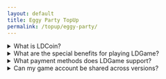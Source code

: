 ```yaml
---
layout: default
title: Eggy Party TopUp
permalink: /topup/eggy-party/
---
```

<section class="section topup">
<div class="topup-game"></div>
<div class="topup-shop"></div>
</section>
<section class="faq" itemscope itemtype="https://schema.org/FAQPage">
    <details itemscope itemprop="mainEntity" itemtype="https://schema.org/Question">
      <summary itemprop="name">
        What is LDCoin?
      </summary>
      <div itemscope itemprop="acceptedAnswer" itemtype="https://schema.org/Answer">
        <p itemprop="text">LDCoin is the virtual currency of LDGame. It can be used to directly purchase items or packs in LDGame, and can be used to participate in LDPlayer events. LDCoin can be obtained by recharging and participating in LDPlayer events.</p>
      </div>
    </details>
    <details itemscope itemprop="mainEntity" itemtype="https://schema.org/Question">
      <summary itemprop="name">
        What are the special benefits for playing LDGame?
      </summary>
      <div itemscope itemprop="acceptedAnswer" itemtype="https://schema.org/Answer">
        <p itemprop="text">LDGame special benefits include LDPlayer exclusive events, giftpacks and top-up discount.</p>
      </div>
    </details>
    <details itemscope itemprop="mainEntity" itemtype="https://schema.org/Question">
      <summary itemprop="name">
        What payment methods does LDGame support?
      </summary>
      <div itemscope itemprop="acceptedAnswer" itemtype="https://schema.org/Answer">
        <p itemprop="text">LDGame supports various payment methods including VISA, e-wallet and so on.</p>
      </div>
    </details>
    <details itemscope itemprop="mainEntity" itemtype="https://schema.org/Question">
      <summary itemprop="name">
        Can my game account be shared across versions?
      </summary>
      <div itemscope itemprop="acceptedAnswer" itemtype="https://schema.org/Answer">
        <p itemprop="text">For most games, your game account cannot be shared across different versions. However, for a small number of games, it can. It depends on the game developer.</p>
      </div>
    </details>
  </section>